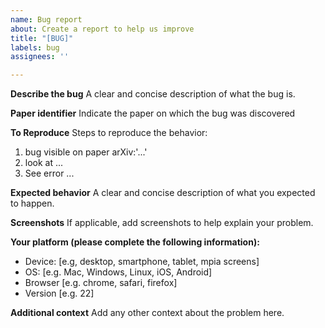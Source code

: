```yaml
---
name: Bug report
about: Create a report to help us improve
title: "[BUG]"
labels: bug
assignees: ''

---
```


**Describe the bug**
A clear and concise description of what the bug is.

**Paper identifier**
Indicate the paper on which the bug was discovered

**To Reproduce**
Steps to reproduce the behavior:
1. bug visible on paper  arXiv:'...'
2. look at ...
3. See error ...

**Expected behavior**
A clear and concise description of what you expected to happen.

**Screenshots**
If applicable, add screenshots to help explain your problem.

**Your platform (please complete the following information):**
 - Device: [e.g, desktop, smartphone, tablet, mpia screens]
 - OS: [e.g. Mac, Windows, Linux, iOS, Android]
 - Browser [e.g. chrome, safari, firefox]
 - Version [e.g. 22]

**Additional context**
Add any other context about the problem here.
